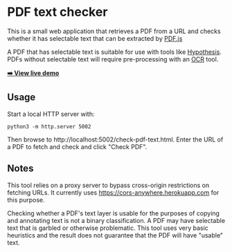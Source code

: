 # PDF text checker

This is a small web application that retrieves a PDF from a URL and
checks whether it has selectable text that can be extracted by
[PDF.js](https://mozilla.github.io/pdf.js/)

A PDF that has selectable text is suitable for use with tools like [Hypothesis](https://hypothes.is).
PDFs without selectable text will require pre-processing with an
[OCR](https://en.wikipedia.org/wiki/Optical_character_recognition) tool.

**[➡️ View live demo](https://robertknight.github.io/pdf-text-checker/check-pdf-text.html)**

## Usage

Start a local HTTP server with:

```
python3 -m http.server 5002
```

Then browse to http://localhost:5002/check-pdf-text.html. Enter the URL
of a PDF to fetch and check and click "Check PDF".

## Notes

This tool relies on a proxy server to bypass cross-origin restrictions on fetching
URLs. It currently uses https://cors-anywhere.herokuapp.com for this purpose.

Checking whether a PDF's text layer is usable for the purposes of copying and
annotating text is not a binary classification. A PDF may have selectable text
that is garbled or otherwise problematic. This tool uses very basic heuristics
and the result does not guarantee that the PDF will have "usable" text.
